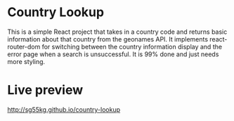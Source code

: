 # Country Lookup

This is a simple React project that takes in a country code and returns basic information about that country from the geonames API. It implements react-router-dom for switching between the country information display and the error page when a search is unsuccessful. It is 99% done and just needs more styling.

# Live preview
http://sg55kg.github.io/country-lookup
